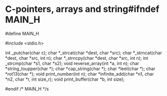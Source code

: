 # C-pointers, arrays and string#ifndef MAIN_H
#define MAIN_H

#include <stdio.h>

int _putchar(char c);
char *_strcat(char *dest, char *src);
char *_strncat(char *dest, char *src, int n);
char *_strncpy(char *dest, char *src, int n);
int _strcmp(char *s1, char *s2);
void reverse_array(int *a, int n);
char *string_toupper(char *);
char *cap_string(char *);
char *leet(char *);
char *rot13(char *);
void print_number(int n);
char *infinite_add(char *n1, char *n2, char *r, int size_r);
void print_buffer(char *b, int size);

#endif /* MAIN_H */s

